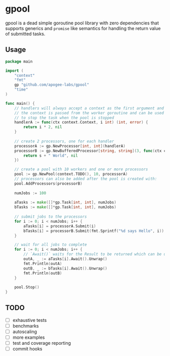# gpool

gpool is a dead simple goroutine pool library with zero dependencies that supports
generics and `promise` like semantics for handling the return value of submitted tasks.

## Usage

```go
package main

import (
	"context"
	"fmt"
	gp "github.com/apogee-labs/gpool"
	"time"
)

func main() {
	// handlers will always accept a context as the first argument and return an error as the last argument
	// the context is passed from the worker goroutine and can be used
	// to stop the task when the pool is stopped
	handlerA := func(ctx context.Context, i int) (int, error) {
		return i * 2, nil
	}
	
	// create 2 processors, one for each handler
	processorA := gp.NewProcessor[int, int](handlerA)
	processorB := gp.NewBufferedProcessor[string, string](3, func(ctx context.Context, s string) (string, error) {
		return s + " World", nil
	})

	// create a pool with 10 workers and one or more processors
	pool := gp.NewPool(context.TODO(), 10, processorA)
	// processors can also be added after the pool is created with:
	pool.AddProcessors(processorB)
	
	numJobs := 100
	
	aTasks := make([]*gp.Task[int, int], numJobs)
	bTasks := make([]*gp.Task[int, int], numJobs)
	
	// submit jobs to the processors
	for i := 0; i < numJobs; i++ {
		aTasks[i] = processorA.Submit(i)
		bTasks[i] = processorB.Submit(fmt.Sprintf("%d says Hello", i))
    }

	// wait for all jobs to complete
	for i := 0; i < numJobs; i++ {
		// `Await()` waits for the Result to be returned which can be unwrapped to get the output with `Unwrap()`
		outA, _ := aTasks[i].Await().Unwrap()
		fmt.Println(outA)
		outB, _ := bTasks[i].Await().Unwrap()
		fmt.Println(outB)
	}
	
	pool.Stop()
}
```

## TODO
- [ ] exhaustive tests
- [ ] benchmarks
- [ ] autoscaling
- [ ] more examples
- [ ] test and coverage reporting
- [ ] commit hooks